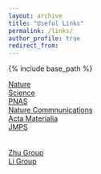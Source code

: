 ```yaml
---
layout: archive
title: "Useful Links"
permalink: /links/
author_profile: true
redirect_from: 
---
```


{% include base_path %}

<a href="https://www.nature.com/" target="_blank">Nature</a><br>
<a href="https://www.science.org/" target="_blank">Science</a><br>
<a href="https://www.pnas.org" target="_blank">PNAS</a><br>
<a href="https://www.nature.com/ncomms" target="_blank">Nature Commnunications</a><br>
<a href="https://www.sciencedirect.com/journal/acta-materialia" target="_blank">Acta Materialia</a><br>
<a href="https://www.sciencedirect.com/journal/journal-of-the-mechanics-and-physics-of-solids" target="_blank">JMPS</a><br>
<br><br>
<a href="http://www.zhugroup.gatech.edu/" target="_blank">Zhu Group</a><br>
<a href="http://li.mit.edu/" target="_blank">Li Group</a><br>